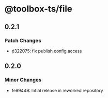 # @toolbox-ts/file

## 0.2.1

### Patch Changes

- d322075: fix publish config access

## 0.2.0

### Minor Changes

- fe99449: Intial release in reworked repository
